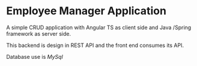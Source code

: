 # Employee Manager Application

A simple CRUD application with Angular TS as client side and Java /Spring framework as server side.

This backend is design in REST API and the front end consumes its API.

Database use is *MySql*
